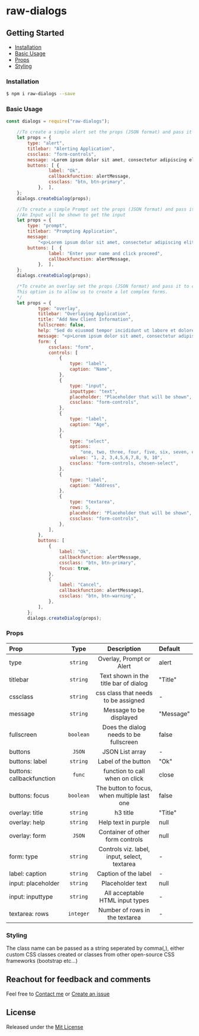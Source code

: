 # raw-dialogs

## Getting Started

- [Installation](#installation)
- [Basic Usage](#basic-usage)
- [Props](#props)
- [Styling](#Styling)

### Installation

```bash
$ npm i raw-dialogs --save
```

### Basic Usage

```javascript
const dialogs = require("raw-dialogs");

    //To create a simple alert set the props (JSON format) and pass it to createDialog() method
    let props = {
		type: "alert",
		titlebar: "Alerting Application",
		cssclass: "form-controls",
		message: >Lorem ipsum dolor sit amet, consectetur adipiscing elit. </p>",
		buttons: [ {
				label: "Ok",
				callbackfunction: alertMessage,
				cssclass: "btn, btn-primary",
			},	],
	};
	dialogs.createDialog(props);

	//To create a simple Prompt set the props (JSON format) and pass it to createDialog() method
	//An Input will be shown to get the input
	let props = {
		type: "prompt",
		titlebar: "Prompting Application",
		message:
			"<p>Lorem ipsum dolor sit amet, consectetur adipiscing elit. </p>",
		buttons: [ 	{
				label: "Enter your name and click proceed",
				callbackfunction: alertMessage,
			},	],
	};
	dialogs.createDialog(props);

	/*To create an overlay set the props (JSON format) and pass it to createDialog() method
	This option is to allow us to create a lot complex forms.
	*/
	let props = {
			type: "overlay",
			titlebar: "Overlaying Application",
			title: "Add New Client Information",
			fullscreen: false,
			help: "Sed do eiusmod tempor incididunt ut labore et dolore magna aliqua. ",
			message: "<p>Lorem ipsum dolor sit amet, consectetur adipiscing elit. </p>",
			form: {
				cssclass: "form",
				controls: [
					{
						type: "label",
						caption: "Name",
					},
					{
						type: "input",
						inputtype: "text",
						placeholder: "Placeholder that will be shown",
						cssclass: "form-controls",
					},
					{
						type: "label",
						caption: "Age",
					},
					{
						type: "select",
						options:
							"one, two, three, four, five, six, seven, eight, nine, ten",
						values: "1, 2, 3,4,5,6,7,8, 9, 10",
						cssclass: "form-controls, chosen-select",
					},
					{
						type: "label",
						caption: "Address",
					},
					{
						type: "textarea",
						rows: 5,
						placeholder: "Placeholder that will be shown",
						cssclass: "form-controls",
					},
				],
			},
			buttons: [
				{
					label: "Ok",
					callbackfunction: alertMessage,
					cssclass: "btn, btn-primary",
					focus: true,
				},
				{
					label: "Cancel",
					callbackfunction: alertMessage1,
					cssclass: "btn, btn-warning",
				},
			],
		};
		dialogs.createDialog(props);

```

### Props

| Prop                      |   Type    |                 Description                  | Default   |
| :------------------------ | :-------: | :------------------------------------------: | :-------- |
| type                      | `string`  |           Overlay, Prompt or Alert           | alert     |
| titlebar                  | `string`  |    Text shown in the title bar of dialog     | "Title"   |
| cssclass                  | `string`  |     css class that needs to be assigned      | -         |
| message                   | `string`  |           Message to be displayed            | "Message" |
| fullscreen                | `boolean` |    Does the dialog needs to be fullscreen    | false     |
| buttons                   |  `JSON`   |               JSON List array                | -         |
| buttons: label            | `string`  |             Label of the button              | "Ok"      |
| buttons: callbackfunction |  `func`   |        function to call when on click        | close     |
| buttons: focus            | `boolean` | The button to focus, when multiple last one  | false     |
| overlay: title            | `string`  |                   h3 title                   | "Title"   |
| overlay: help             | `string`  |             Help text in purple              | null      |
| overlay: form             |  `JSON`   |       Container of other form controls       | null      |
| form: type                | `string`  | Controls viz. label, input, select, textarea | -         |
| label: caption            | `string`  |             Caption of the label             | -         |
| input: placeholder        | `string`  |               Placeholder text               | null      |
| input: inputtype          | `string`  |       All acceptable HTML input types        | -         |
| textarea: rows            | `integer` |        Number of rows in the textarea        | -         |

### Styling

The class name can be passed as a string seperated by comma(,), either custom
CSS classes created or classes from other open-source CSS frameworks (bootstrap
etc...)

## Reachout for feedback and comments

Feel free to [Contact me](mailto:moses.terence@outlook.com) or
[Create an issue](https://github.com/rishabhbhatia/react-native-awesome-alerts/issues/new)

## License

Released under the [Mit License](https://opensource.org/licenses/MIT)

